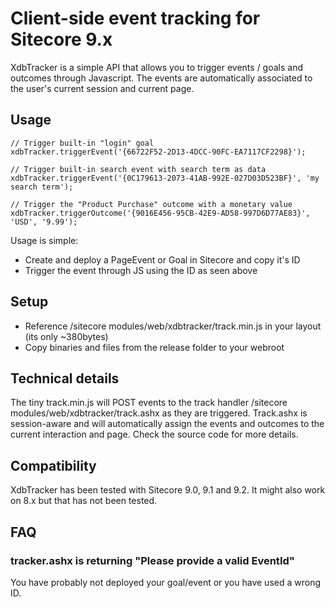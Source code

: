# Client-side event tracking for Sitecore 9.x

XdbTracker is a simple API that allows you to trigger events / goals and outcomes through Javascript. The events are automatically associated to the user's current session and current page.

## Usage

``` 
// Trigger built-in "login" goal
xdbTracker.triggerEvent('{66722F52-2D13-4DCC-90FC-EA7117CF2298}');  

// Trigger built-in search event with search term as data
xdbTracker.triggerEvent('{0C179613-2073-41AB-992E-027D03D523BF}', 'my search term');

// Trigger the "Product Purchase" outcome with a monetary value
xdbTracker.triggerOutcome('{9016E456-95CB-42E9-AD58-997D6D77AE83}', 'USD', '9.99');
```
Usage is simple:

 - Create and deploy a PageEvent or Goal in Sitecore and copy it's ID
 - Trigger the event through JS using the ID as seen above

## Setup

- Reference /sitecore modules/web/xdbtracker/track.min.js in your layout (its only ~380bytes) 
- Copy binaries and files from the release folder to your webroot


## Technical details
The tiny track.min.js will POST events to the track handler /sitecore modules/web/xdbtracker/track.ashx as they are triggered. Track.ashx is session-aware and will automatically assign the events and outcomes to the current interaction and page.
Check the source code for more details.

## Compatibility
XdbTracker has been tested with Sitecore 9.0, 9.1 and 9.2. It might also work on 8.x but that has not been tested.

## FAQ
### tracker.ashx is returning "Please provide a valid EventId"
You have probably not deployed your goal/event or you have used a wrong ID.